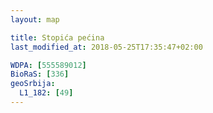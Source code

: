 ```yaml
---
layout: map

title: Stopića pećina
last_modified_at: 2018-05-25T17:35:47+02:00

WDPA: [555589012]
BioRaS: [336]
geoSrbija:
  L1_182: [49]
---
```

